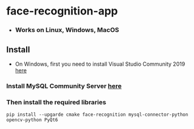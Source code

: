 # face-recognition-app
* ### Works on Linux, Windows, MacOS


## Install

* On Windows, first you need to install Visual Studio Community 2019 [here](https://my.visualstudio.com/Downloads?q=visual%20studio%202019&wt.mc_id=o~msft~vscom~older-downloads)

### Install MySQL Community Server [here](https://dev.mysql.com/downloads/mysql/)

### Then install the required libraries
```
pip install --upgarde cmake face-recognition mysql-connector-python opencv-python PyQt6
```
